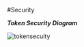 
#Security

**_Token Security Diagram_**

![tokensecuity](https://i.ibb.co/6FtJ21C/Security-API.jpg)
